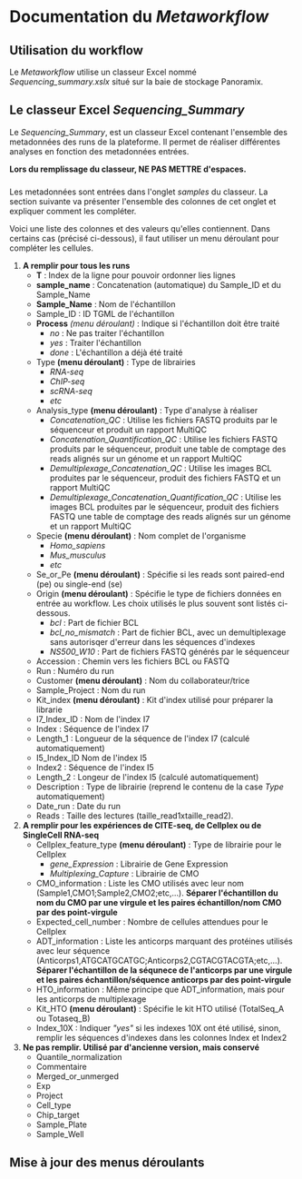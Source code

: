 # Documentation du *Metaworkflow*

## Utilisation du workflow 

Le *Metaworkflow* utilise un classeur Excel nommé *Sequencing\_summary.xslx* situé sur la baie de stockage Panoramix.

## Le classeur Excel *Sequencing_Summary*

Le *Sequencing\_Summary*, est un classeur Excel contenant l'ensemble des metadonnées des runs de la plateforme. Il permet de réaliser différentes analyses en fonction des metadonnées entrées. 

**Lors du remplissage du classeur, NE PAS METTRE d'espaces.**

### 

Les metadonnées sont entrées dans l'onglet *samples* du classeur. La section suivante va présenter l'ensemble des colonnes de cet onglet et expliquer comment les compléter. 

Voici une liste des colonnes et des valeurs qu'elles contiennent. Dans certains cas (précisé ci-dessous), il faut utiliser un menu déroulant pour compléter les cellules.

1. **A remplir pour tous les runs**
    * **T** : Index de la ligne pour pouvoir ordonner lies lignes
    * **sample\_name** : Concatenation (automatique) du Sample\_ID et du Sample\_Name
    * **Sample\_Name** : Nom de l'échantillon 
    * Sample\_ID : ID TGML de l'échantillon
    * **Process** *(menu déroulant)* : Indique si l'échantillon doit être traité
        * *no* : Ne pas traiter l'échantillon
        * *yes* : Traiter l'échantillon
        * *done* : L'échantillon a déjà été traité
    * Type **(menu déroulant)** : Type de librairies
        * *RNA-seq*
        * *ChIP-seq*
        * *scRNA-seq*
        * *etc*
    * Analysis\_type **(menu déroulant)** : Type d'analyse à réaliser
        * *Concatenation_QC* : Utilise les fichiers FASTQ produits par le séquenceur et produit un rapport MultiQC
        * *Concatenation_Quantification_QC* : Utilise les fichiers FASTQ produits par le séquenceur, produit une table de comptage des reads alignés sur un génome et un rapport MultiQC
        * *Demultiplexage_Concatenation_QC* : Utilise les images BCL produites par le séquenceur, produit des fichiers FASTQ et un rapport MultiQC
        * *Demultiplexage_Concatenation_Quantification_QC* : Utilise les images BCL produites par le séquenceur, produit des fichiers FASTQ une table de comptage des reads alignés sur un génome et un rapport MultiQC
    * Specie **(menu déroulant)** : Nom complet de l'organisme
        * *Homo\_sapiens*
        * *Mus\_musculus*
        * *etc*
    * Se\_or\_Pe **(menu déroulant)** : Spécifie si les reads sont paired-end (pe) ou single-end (se)
    * Origin **(menu déroulant)** : Spécifie le type de fichiers données en entrée au workflow. Les choix utilisés le plus souvent sont listés ci-dessous. 
        * *bcl* : Part de fichier BCL
        * *bcl\_no\_mismatch* : Part de fichier BCL, avec un demultiplexage sans autorisqer d'erreur dans les séquences d'indexes
        * *NS500\_W10* : Part de fichiers FASTQ générés par le séquenceur
    * Accession : Chemin vers les fichiers BCL ou FASTQ
    * Run : Numéro du run
    * Customer **(menu déroulant)** : Nom du collaborateur/trice
    * Sample\_Project : Nom du run 
    * Kit\_index **(menu déroulant)** : Kit d'index utilisé pour préparer la librarie
    * I7\_Index\_ID : Nom de l'index I7
    * Index : Séquence de l'index I7
    * Length\_1 : Longueur de la séquence de l'index I7 (calculé automatiquement)
    * I5\_Index\_ID Nom de l'index I5
    * Index2 : Séquence de l'index I5
    * Length\_2 : Longeur de l'index I5 (calculé automatiquement)
    * Description : Type de librairie (reprend le contenu de la case *Type* automatiquement)
    * Date\_run : Date du run
    * Reads : Taille des lectures (taille\_read1xtaille\_read2).
2. **A remplir pour les expériences de CITE-seq, de Cellplex ou de SingleCell RNA-seq**
    * Cellplex\_feature\_type **(menu déroulant)** : Type de librairie pour le Cellplex
        * *gene\_Expression* : Librairie de Gene Expression 
        * *Multiplexing\_Capture* : Librairie de CMO
    * CMO\_information : Liste les CMO utilisés avec leur nom (Sample1,CMO1;Sample2,CMO2;etc,...). **Séparer l'échantillon du nom du CMO par une virgule et les paires échantillon/nom CMO par des point-virgule**
    * Expected\_cell\_number : Nombre de cellules attendues pour le Cellplex
    * ADT\_information : Liste les anticorps marquant des protéines utilisés avec leur séquence (Anticorps1,ATGCATGCATGC;Anticorps2,CGTACGTACGTA;etc,...). **Séparer l'échantillon de la séqunece de l'anticorps par une virgule et les paires échantillon/séquence anticorps par des point-virgule**
    * HTO\_information : Même principe que ADT\_information, mais pour les anticorps de multiplexage
    * Kit\_HTO **(menu déroulant)** : Spécifie le kit HTO utilisé (TotalSeq\_A ou Totaseq\_B)
    * Index\_10X : Indiquer *"yes"* si les indexes 10X ont été utilisé, sinon, remplir les séquences d'indexes dans les colonnes Index et Index2
3. **Ne pas remplir. Utilisé par d'ancienne version, mais conservé**
    * Quantile\_normalization
    * Commentaire
    * Merged\_or\_unmerged
    * Exp
    * Project
    * Cell\_type
    * Chip\_target
    * Sample\_Plate
    * Sample\_Well 

## Mise à jour des menus déroulants
